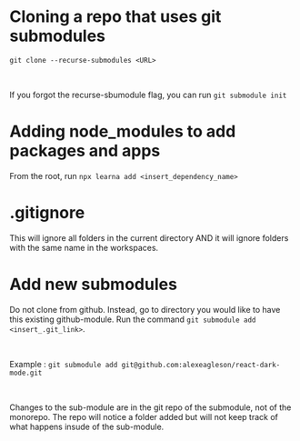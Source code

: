 # Cloning a repo that uses git submodules

`git clone --recurse-submodules <URL>`

<br/>

If you forgot the recurse-sbumodule flag, you can run `git submodule init`

# Adding node_modules to add packages and apps

From the root, run `npx learna add <insert_dependency_name>`

# .gitignore

This will ignore all folders in the current directory AND it will ignore folders with the same name in the workspaces.

# Add new submodules

Do not clone from github. Instead, go to directory you would like to have this existing github-module. Run the command `git submodule add <insert_.git_link>`.

<br/>

Example :
`git submodule add git@github.com:alexeagleson/react-dark-mode.git`

<br />

Changes to the sub-module are in the git repo of the submodule, not of the monorepo. The repo will notice a folder added but will not keep track of what happens insude of the sub-module.
